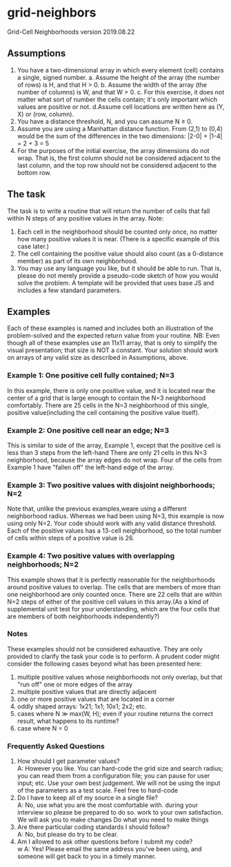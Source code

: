 # grid-neighbors

Grid-Cell Neighborhoods
version 2019.08.22
## Assumptions
1. You have a two-dimensional array in which every element (cell) contains a single, signed
number. 
  a. Assume the height of the array (the number of rows) is H, and that H > 0.
  b. Assume the width of the array (the number of columns) is W, and that W > 0.
  c. For this exercise, it does not matter what sort of number the cells contain; it's only important which values are positive or not.
  d.Assume cell locations are written here as (Y, X) or (row, column).
2. You have a distance threshold, N, and you can assume N ≥ 0.
3. Assume you are using a Manhattan distance function. From (2,1) to (0,4) would be the sum of the differences in the two dimensions: |2-0| + |1-4| = 2 + 3 = 5
4. For the purposes of the initial exercise, the array dimensions do not wrap. That is, the first column should not be considered adjacent to the last column, and the top row should not be considered adjacent to the bottom row.

## The task
The task is to write a routine that will return the number of cells that fall within N steps of any positive values in the array. 
Note:
1. Each cell in the neighborhood should be counted only once, no matter how many positive values it is near. (There is a specific example of this case later.)
2. The cell containing the positive value should also count (as a 0-distance member) as part of its own neighborhood.
3. You may use any language you like, but it should be able to run. That is, please do not merely provide a pseudo-code sketch of how you would solve the problem. A template will be provided that uses base JS and includes a few standard parameters.

## Examples
Each of these examples is named and includes both an illustration of the problem-solved and the expected return value from your routine.
NB: Even though all of these examples use an 11x11 array, that is only to simplify the visual presentation; that size is NOT a constant. Your solution should work on arrays of any valid size as described in Assumptions, above.

### Example 1: One positive cell fully contained; N=3
In this example, there is only one positive value, and it is located near the center of a grid that is large enough to contain the N=3 neighborhood comfortably.
There are 25 cells in the N=3 neighborhood of this single, positive value(including the cell containing the positive value itself).

### Example 2: One positive cell near an edge; N=3
This is similar to side of the array, Example 1, except that the positive cell is less than 3 steps from the left-hand
There are only 21 cells in this N=3 neighborhood, because the array edges do not wrap. Four of the cells from Example 1 have "fallen off" the left-hand edge of the array.

### Example 3: Two positive values with disjoint neighborhoods; N=2
Note that, unlike the previous examples,weare using a different neighborhood radius. Whereas we had been using N=3, this example is now using only N=2. Your code should work with any valid distance threshold.
Each of the positive values has a 13-cell neighborhood, so the total number of cells within steps of a positive value is 26.

### Example 4: Two positive values with overlapping neighborhoods; N=2
This example shows that it is perfectly reasonable for the neighborhoods around positive values to overlap. The cells that are members of more than one neighborhood are only counted once.
There are 22 cells that are within N=2 steps of either of the positive cell values in this array.(As a kind of supplemental unit test for your understanding, which are the four cells that are members of both neighborhoods independently?)

### Notes
These examples should not be considered exhaustive. They are only provided to clarify the task your code is to perform. A prudent coder might consider the following cases beyond what has been presented here:
1. multiple positive values whose neighborhoods not only overlap, but that "run off" one or more edges of the array
2. multiple positive values that are directly adjacent
3. one or more positive values that are located in a corner
4. oddly shaped arrays: 1x21; 1x1; 10x1; 2x2; etc.
5. cases where N ≫ max(W, H); even if your routine returns the correct result, what happens to its runtime?
6. case where N = 0

### Frequently Asked Questions
1. How should I get parameter values?<br>
  A: However you like. You can hard-code the grid size and search radius; you can read them from a configuration file; you can pause for user input; etc. Use your own best judgement. We will not be using the input of the parameters as a test scale. Feel free to hard-code
2. Do I have to keep all of my source in a single file?<br>
  A: No, use what you are the most comfortable with. during your interview so please be prepared to do so. work to your own satisfaction. We will ask you to make changes Do what you need to make things
3. Are there particular coding standards I should follow?<br>
  A: No, but please do try to be clear.
4. Am I allowed to ask other questions before I submit my code?<br>w
  A: Yes! Please email the same address you've been using, and someone will get back to you in a timely manner.